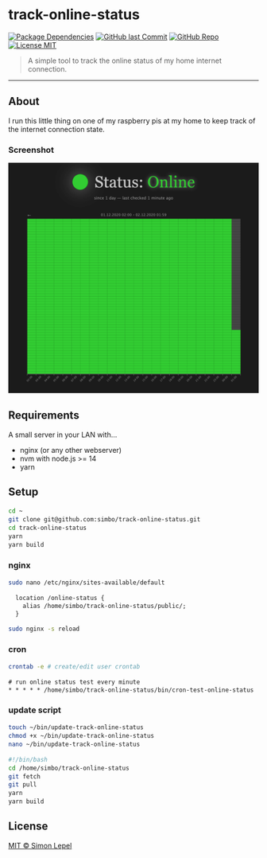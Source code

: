 # track-online-status

[![Package Dependencies](https://img.shields.io/david/simbo/track-online-status?label=deps)](https://www.npmjs.com/package/track-online-status?activeTab=dependencies)
[![GitHub last Commit](https://img.shields.io/github/last-commit/simbo/track-online-status/master)](https://github.com/simbo/track-online-status/commits/master)
[![GitHub Repo](https://img.shields.io/badge/repo-public-87ceeb)](https://github.com/simbo/track-online-status)
[![License MIT](https://img.shields.io/badge/license-MIT-4cc552)](http://simbo.mit-license.org/)

> A simple tool to track the online status of my home internet connection.

---

## About

I run this little thing on one of my raspberry pis at my home to keep track of
the internet connection state.

### Screenshot

![Screenshot](./preview.png)

## Requirements

A small server in your LAN with…

- nginx (or any other webserver)
- nvm with node.js >= 14
- yarn

## Setup

```sh
cd ~
git clone git@github.com:simbo/track-online-status.git
cd track-online-status
yarn
yarn build
```

### nginx

```sh
sudo nano /etc/nginx/sites-available/default
```

```nginx
  location /online-status {
    alias /home/simbo/track-online-status/public/;
  }
```

```sh
sudo nginx -s reload
```

### cron

```sh
crontab -e # create/edit user crontab
```

```cron
# run online status test every minute
* * * * * /home/simbo/track-online-status/bin/cron-test-online-status
```

### update script

```sh
touch ~/bin/update-track-online-status
chmod +x ~/bin/update-track-online-status
nano ~/bin/update-track-online-status
```

```sh
#!/bin/bash
cd /home/simbo/track-online-status
git fetch
git pull
yarn
yarn build
```

## License

[MIT &copy; Simon Lepel](http://simbo.mit-license.org/)
